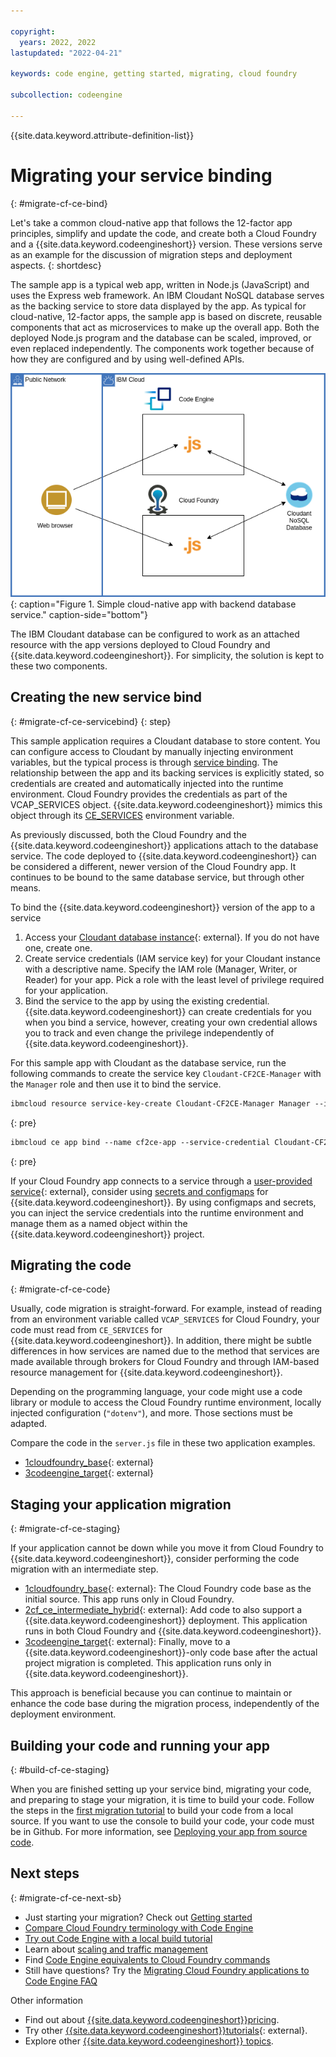 ```yaml
---

copyright:
  years: 2022, 2022
lastupdated: "2022-04-21"

keywords: code engine, getting started, migrating, cloud foundry

subcollection: codeengine

---
```


{{site.data.keyword.attribute-definition-list}}

# Migrating your service binding
{: #migrate-cf-ce-bind}

Let's take a common cloud-native app that follows the 12-factor app principles, simplify and update the code, and create both a Cloud Foundry and a {{site.data.keyword.codeengineshort}} version. These versions serve as an example for the discussion of migration steps and deployment aspects.
{: shortdesc}

The sample app is a typical web app, written in Node.js (JavaScript) and uses the Express web framework. An IBM Cloudant NoSQL database serves as the backing service to store data displayed by the app. As typical for cloud-native, 12-factor apps, the sample app is based on discrete, reusable components that act as microservices to make up the overall app. Both the deployed Node.js program and the database can be scaled, improved, or even replaced independently. The components work together because of how they are configured and by using well-defined APIs.

![Simple cloud-native app with backend database service.](images/getting-started-CF2CE.png){: caption="Figure 1. Simple cloud-native app with backend database service." caption-side="bottom"}

The IBM Cloudant database can be configured to work as an attached resource with the app versions deployed to Cloud Foundry and {{site.data.keyword.codeengineshort}}. For simplicity, the solution is kept to these two components.


## Creating the new service bind
{: #migrate-cf-ce-servicebind}
{: step}

This sample application requires a Cloudant database to store content. You can configure access to Cloudant by manually injecting environment variables, but the typical process is through [service binding](/docs/codeengine?topic=codeengine-service-binding). The relationship between the app and its backing services is explicitly stated, so credentials are created and automatically injected into the runtime environment. Cloud Foundry provides the credentials as part of the VCAP_SERVICES object. {{site.data.keyword.codeengineshort}} mimics this object through its [CE_SERVICES](/docs/codeengine?topic=codeengine-service-binding#ce-services) environment variable.

As previously discussed, both the Cloud Foundry and the {{site.data.keyword.codeengineshort}} applications attach to the database service. The code deployed to {{site.data.keyword.codeengineshort}} can be considered a different, newer version of the Cloud Foundry app. It continues to be bound to the same database service, but through other means.

To bind the {{site.data.keyword.codeengineshort}} version of the app to a service

1. Access your [Cloudant database instance](https://cloud.ibm.com/catalog/services/cloudant){: external}. If you do not have one, create one.
2. Create service credentials (IAM service key) for your Cloudant instance with a descriptive name. Specify the IAM role (Manager, Writer, or Reader) for your app. Pick a role with the least level of privilege required for your application. 
3. Bind the service to the app by using the existing credential. {{site.data.keyword.codeengineshort}} can create credentials for you when you bind a service, however, creating your own credential allows you to track and even change the privilege independently of {{site.data.keyword.codeengineshort}}. 

For this sample app with Cloudant as the database service, run the following commands to create the service key `Cloudant-CF2CE-Manager` with the `Manager` role and then use it to bind the service.

```txt
ibmcloud resource service-key-create Cloudant-CF2CE-Manager Manager --instance-name Cloudant-CF2CE
```
{: pre}

```txt
ibmcloud ce app bind --name cf2ce-app --service-credential Cloudant-CF2CE-Manager
```
{: pre}

If your Cloud Foundry app connects to a service through a [user-provided service](https://docs.cloudfoundry.org/devguide/services/user-provided.html){: external}, consider using [secrets and configmaps](/docs/codeengine?topic=codeengine-configmap-secret) for {{site.data.keyword.codeengineshort}}. By using configmaps and secrets, you can inject the service credentials into the runtime environment and manage them as a named object within the {{site.data.keyword.codeengineshort}} project.

## Migrating the code
{: #migrate-cf-ce-code}

Usually, code migration is straight-forward. For example, instead of reading from an environment variable called `VCAP_SERVICES` for Cloud Foundry, your code must read from `CE_SERVICES` for {{site.data.keyword.codeengineshort}}. In addition, there might be subtle differences in how services are named due to the method that services are made available through brokers for Cloud Foundry and through IAM-based resource management for {{site.data.keyword.codeengineshort}}.

Depending on the programming language, your code might use a code library or module to access the Cloud Foundry runtime environment, locally injected configuration (`"dotenv"`), and more. Those sections must be adapted. 

Compare the code in the `server.js` file in these two application examples.

- [1cloudfoundry_base](https://github.com/IBM-Cloud/CloudFoundry-to-CodeEngine/tree/1cloudfoundry_base){: external}
- [3codeengine_target](https://github.com/IBM-Cloud/CloudFoundry-to-CodeEngine/tree/3codeengine_target){: external}


## Staging your application migration
{: #migrate-cf-ce-staging}

If your application cannot be down while you move it from Cloud Foundry to {{site.data.keyword.codeengineshort}}, consider performing the code migration with an intermediate step.

- [1cloudfoundry_base](https://github.com/IBM-Cloud/CloudFoundry-to-CodeEngine/tree/1cloudfoundry_base){: external}: The Cloud Foundry code base as the initial source. This app runs only in Cloud Foundry.
- [2cf_ce_intermediate_hybrid](https://github.com/IBM-Cloud/CloudFoundry-to-CodeEngine/tree/2cf_ce_intermediate_hybrid){: external}: Add code to also support a {{site.data.keyword.codeengineshort}} deployment. This application runs in both Cloud Foundry and {{site.data.keyword.codeengineshort}}.
- [3codeengine_target](https://github.com/IBM-Cloud/CloudFoundry-to-CodeEngine/tree/3codeengine_target){: external}: Finally, move to a {{site.data.keyword.codeengineshort}}-only code base after the actual project migration is completed. This application runs only in {{site.data.keyword.codeengineshort}}.

This approach is beneficial because you can continue to maintain or enhance the code base during the migration process, independently of the deployment environment. 

## Building your code and running your app
{: #build-cf-ce-staging}

When you are finished setting up your service bind, migrating your code, and preparing to stage your migration, it is time to build your code. Follow the steps in the [first migration tutorial](/docs/codeengine?topic=codeengine-migrate-cf-ce-tutorial) to build your code from a local source. If you want to use the console to build your code, your code must be in Github. For more information, see [Deploying your app from source code](/docs/codeengine?topic=codeengine-app-source-code).

## Next steps
{: #migrate-cf-ce-next-sb}

- Just starting your migration? Check out [Getting started](/docs/codeengine?topic=codeengine-migrate-cf-ce-getstart)
- [Compare Cloud Foundry terminology with Code Engine](/docs/codeengine?topic=codeengine-migrate-cf-ce-terms)
- [Try out Code Engine with a local build tutorial](/docs/codeengine?topic=codeengine-migrate-cf-ce-tutorial)
- Learn about [scaling and traffic management](/docs/codeengine?topic=codeengine-migrate-cf-ce-scale)
- Find [Code Engine equivalents to Cloud Foundry commands](/docs/codeengine?topic=codeengine-migrate-cf-ce-cmd)
- Still have questions? Try the [Migrating Cloud Foundry applications to Code Engine FAQ](/docs/codeengine?topic=codeengine-migrate-cf-ce-faq)

Other information

- Find out about [{{site.data.keyword.codeengineshort}}pricing](/docs/codeengine?topic=codeengine-pricing).
- Try other [{{site.data.keyword.codeengineshort}}tutorials](https://cloud.ibm.com/docs?tab=tutorials&tags=codeengine&page=1&pageSize=20){: external}.
- Explore other [{{site.data.keyword.codeengineshort}} topics](/docs/codeengine?topic=codeengine-learning-paths).


